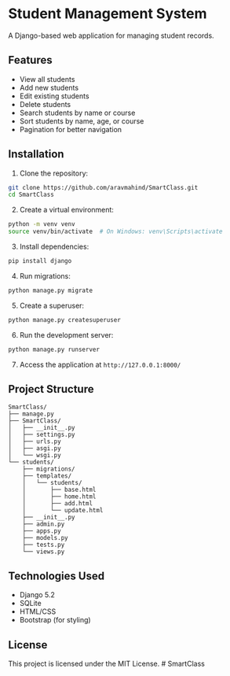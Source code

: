 # Student Management System

A Django-based web application for managing student records.

## Features

- View all students
- Add new students
- Edit existing students
- Delete students
- Search students by name or course
- Sort students by name, age, or course
- Pagination for better navigation

## Installation

1. Clone the repository:
```bash
git clone https://github.com/aravmahind/SmartClass.git
cd SmartClass
```

2. Create a virtual environment:
```bash
python -m venv venv
source venv/bin/activate  # On Windows: venv\Scripts\activate
```

3. Install dependencies:
```bash
pip install django
```

4. Run migrations:
```bash
python manage.py migrate
```

5. Create a superuser:
```bash
python manage.py createsuperuser
```

6. Run the development server:
```bash
python manage.py runserver
```

7. Access the application at `http://127.0.0.1:8000/`

## Project Structure

```
SmartClass/
├── manage.py
├── SmartClass/
│   ├── __init__.py
│   ├── settings.py
│   ├── urls.py
│   ├── asgi.py
│   └── wsgi.py
└── students/
    ├── migrations/
    ├── templates/
    │   └── students/
    │       ├── base.html
    │       ├── home.html
    │       ├── add.html
    │       └── update.html
    ├── __init__.py
    ├── admin.py
    ├── apps.py
    ├── models.py
    ├── tests.py
    └── views.py
```

## Technologies Used

- Django 5.2
- SQLite
- HTML/CSS
- Bootstrap (for styling)

## License

This project is licensed under the MIT License. #   S m a r t C l a s s 
 
 
